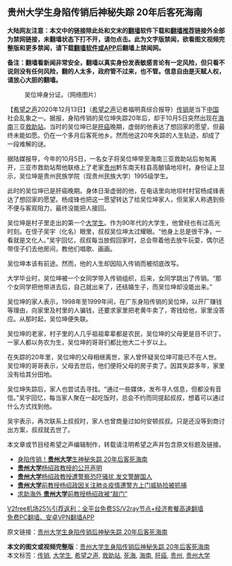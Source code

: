  <h2>贵州大学生身陷传销后神秘失踪 20年后客死海南</h2> <p class="notice"><b>大陆网友注意：本文中的链接除此处和文末的<a href="https://github.com/bannedbook/fanqiang" >翻墙</a>软件下载和<a href="https://github.com/killgcd/justmysocks/blob/master/README.md">翻墙推荐</a>链接外全部为禁网链接，未翻墙状态下打不开，请勿点击。此为文字版禁闻，欲看图文视频完整版和更多禁闻，请下载<a href="https://github.com/bannedbook/fanqiang">翻墙软件或APP</a>后翻墙上禁闻网。</p><p>备注：翻墙看新闻非常安全，翻墙以真实身份发表敏感言论有一定风险，但只看不说则没有任何风险，翻的人太多，政府管不过来，也不管。信息自由是天赋人权，请放心大胆的翻墙。</b></p>  <div class="entry"> <figure><figcaption>吴位坤身分证。（网络图片）</figcaption></figure> <p>【<span class='wp_keywordlink_affiliate'><a href="https://www.soundofhope.org" title="希望之声" target="_blank">希望之声</a></span>2020年12月13日】（<a href="https://www.bannedbook.org/bnews/tag/%e5%b8%8c%e6%9c%9b%e4%b9%8b%e5%a3%b0/" class="st_tag internal_tag" rel="tag" title="标签 希望之声 下的日志">希望之声</a>记者福明真综合报导）<a href="https://www.bannedbook.org/bnews/tag/%e4%bc%a0%e9%94%80/" class="st_tag internal_tag" rel="tag" title="标签 传销 下的日志">传销</a>是当下<span class='wp_keywordlink_affiliate'><a href="https://www.bannedbook.org/" title="中国" target="_blank">中国</a></span>社会乱象之一。据报，身陷传销的吴位坤失踪20年后，却于10月5日突然出现在<a href="https://www.bannedbook.org/bnews/tag/%e6%b5%b7%e5%8d%97/" class="st_tag internal_tag" rel="tag" title="标签 海南 下的日志">海南</a>三亚<a href="https://www.bannedbook.org/bnews/tag/%E6%95%91%E5%8A%A9%E7%AB%99/" class="st_tag internal_tag" rel="tag" title="标签 救助站 下的日志">救助站</a>。当时的吴位坤已是<a href="https://www.bannedbook.org/bnews/tag/%E8%82%9D%E7%99%8C/" class="st_tag internal_tag" rel="tag" title="标签 肝癌 下的日志">肝癌</a>晚期，虚弱的他表达了想回家的愿望，但最终未能如愿。仍在一个多月后客死他乡。然而他这20年失踪的人生轨迹，却成了一段难解的谜。</p> <p>据陆媒报导，今年的10月5日，一名女子将吴位坤带至海南三亚救助站后匆匆离开，三亚市救助站帮他联络上了老家<a href="https://www.bannedbook.org/bnews/tag/%e8%b4%b5%e5%b7%9e/" class="st_tag internal_tag" rel="tag" title="标签 贵州 下的日志">贵州</a>黔东南天柱县高酿镇地坝村。身份证上显示，吴位坤是贵州民族学院（现贵州民族大学）1995级学生。</p> <p>此时的吴位坤已是肝癌晚期。身体日渐虚弱的他，在电话里向地坝村村官杨成锋表达了想回家的愿望。杨成锋也把这一愿望转达了给吴位坤家人，但吴家人称遇到些不便与客观阻力，最终没能把人接回。</p> <p>吴位坤是村子里走出的第一个<a href="https://www.bannedbook.org/bnews/tag/%e5%a4%a7%e5%ad%a6%e7%94%9f/" class="st_tag internal_tag" rel="tag" title="标签 大学生 下的日志">大学生</a>。作为90年代的大学生，他曾经也有过高光时刻。在侄子吴宇（化名）眼里，叔叔吴位坤太过耀眼。“他身上总是很干净，一看就是文化人。”吴宇回忆，叔叔每当放假回家时，总会带着他去放牛玩耍，偶尔还带侄子们去他房间，教他们唱歌、画画。</p>  <p>吴位坤本该有前途。然而，他的人生却因陷入传销而被彻底改写。</p> <p>大学毕业时，吴位坤被一个女同学带入传销组织，后来，女同学跳出了传销。“那个女同学把他带进去后，自己就出来了，还结婚生子，而吴位坤却没能出来。”</p> <p>吴位坤的家人表示，1998年至1999年间，在广东身陷传销的吴位坤，以开厂赚钱等理由，向家里及村里的人骗钱，还要求家里把老黄牛卖了，寄钱给他，家里没答应。从那时起，吴位坤便失联。</p> <p>吴位坤的老家，村子里的人几乎祖祖辈辈都是农民，吴位坤的父母更是目不识丁。一家人都以务农为生，吴位坤的哥哥们都比他大二十岁以上。</p>  <p>在失踪的20年里，吴位坤的父母相继离世，家人曾怀疑吴位坤可能已不在人世。吴位坤的哥哥表示，父母去世后，他们便将父母的房子卖了。因其失踪多年，家里没有给其分田地。</p> <p>吴位坤失踪后，家人也尝试去寻找。“通过一些媒体，发布寻人信息，但都没有音信。”吴宇回忆，每当家人聚在一起吃饭时，总会不约而同提起叔叔，想着可以通过什么方式找到他。</p> <p>吴宇表示，再次联系上叔叔时，家人也曾商量过如何安顿叔叔。只是还没等到商讨出方案，叔叔就去世了。</p> <p>本文章或节目经希望之声编辑制作，转载请注明希望之声并包含原文标题及链接。</p>  <ul class='op-related-articles' title='相关阅读'> <li><a href='https://www.bannedbook.org/bnews/cbnews/20201213/1446894.html' target='_blank'>身陷传销！<b>贵州大学</b>生神秘失踪 20年后客死海南</a></li> <li><a href='https://www.bannedbook.org/bnews/baitai/20200308/1290674.html' target='_blank'><b>贵州大学</b>杨绍政教授的公开声明</a></li> <li><a href='https://www.bannedbook.org/bnews/cnnews/20200308/1290648.html' target='_blank'><b>贵州大学</b>杨绍政教授遭警察恐吓骚扰 发文警醒国人</a></li> <li><a href='https://www.bannedbook.org/bnews/renquan/xgmyd/20200307/1290050.html' target='_blank'><b>贵州大学</b>前教授杨绍政因关注肺炎疫情遭警方上门威胁险被抓捕</a></li> <li><a href='https://www.bannedbook.org/bnews/baitai/20200307/1289924.html' target='_blank'>求助海外 <b>贵州大学</b>前教授杨绍政被“敲门”</a></li> </ul> <p class="texttj"> <a href="https://github.com/bannedbook/fanqiang/wiki/V2ray%E6%9C%BA%E5%9C%BA" target="_blank">V2free机场25%引荐返利：全平台免费SS/V2ray节点+经济套餐高速翻墙</a><br/> <a href="https://github.com/bannedbook/fanqiang/wiki/%E7%A6%81%E9%97%BB%E7%BD%91%E5%AE%89%E5%8D%93%E7%BF%BB%E5%A2%99%E6%96%B0%E9%97%BBAPP" target="_blank">免费PC翻墙、安卓VPN翻墙APP</a></p><p>原文链接：<a class="src_link"  href="https://www.soundofhope.org/post/453112" target="_blank">贵州大学生身陷传销后神秘失踪 20年后客死海南</a></p><a name='sharetosocial'></a>       <div><b>本文的图文或视频完整版</b>：<a href='https://www.bannedbook.org/bnews/comments/20201213/1447077.html'>贵州大学生身陷传销后神秘失踪 20年后客死海南</a></div>  </div><!--END ENTRY--> <div class="postfooter"> <div>本文标签：<a href="https://www.bannedbook.org/bnews/tag/%e4%bc%a0%e9%94%80/" rel="tag">传销</a>, <a href="https://www.bannedbook.org/bnews/tag/%e5%a4%a7%e5%ad%a6%e7%94%9f/" rel="tag">大学生</a>, <a href="https://www.bannedbook.org/bnews/tag/%e5%b8%8c%e6%9c%9b%e4%b9%8b%e5%a3%b0/" rel="tag">希望之声</a>, <a href="https://www.bannedbook.org/bnews/tag/%E6%95%91%E5%8A%A9%E7%AB%99/" rel="tag">救助站</a>, <a href="https://www.bannedbook.org/bnews/tag/%E6%AD%BB%E6%B5%B7/" rel="tag">死海</a>, <a href="https://www.bannedbook.org/bnews/tag/%e6%b5%b7%e5%8d%97/" rel="tag">海南</a>, <a href="https://www.bannedbook.org/bnews/tag/%E8%82%9D%E7%99%8C/" rel="tag">肝癌</a>, <a href="https://www.bannedbook.org/bnews/tag/%e8%b4%b5%e5%b7%9e/" rel="tag">贵州</a>, <a href="https://www.bannedbook.org/bnews/tag/%E8%B4%B5%E5%B7%9E%E5%A4%A7%E5%AD%A6/" rel="tag">贵州大学</a></div>  </div><!--END POSTFOOTER--> 